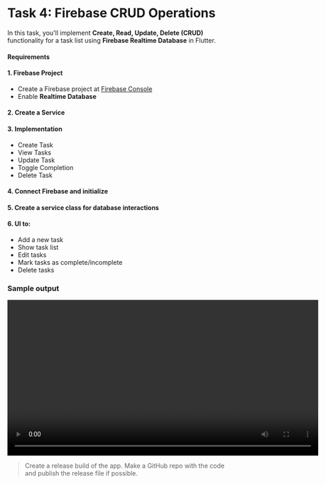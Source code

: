 # Task 4: Firebase CRUD Operations

In this task, you'll implement **Create, Read, Update, Delete (CRUD)** functionality for a task list using **Firebase Realtime Database** in Flutter.

#### Requirements

#### 1. Firebase Project

- Create a Firebase project at [Firebase Console](https://console.firebase.google.com)
- Enable **Realtime Database**

#### 2. Create a Service

#### 3. Implementation

- Create Task
- View Tasks
- Update Task
- Toggle Completion
- Delete Task

#### 4. Connect Firebase and initialize

#### 5. Create a service class for database interactions

#### 6. UI to:

- Add a new task
- Show task list
- Edit tasks
- Mark tasks as complete/incomplete
- Delete tasks

### Sample output

<video height=350 controls>
  <source src="https://aswin-asokan.github.io/iste_bootcamp/videos/task_4.mp4" type="video/mp4">
  Your browser does not support the video tag.
</video>

> Create a release build of the app. Make a GitHub repo with the code and publish the release file if possible.

